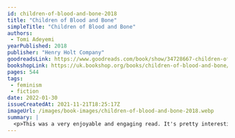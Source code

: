 ```yaml
---
id: children-of-blood-and-bone-2018
title: "Children of Blood and Bone"
simpleTitle: "Children of Blood and Bone"
authors: 
 - Tomi Adeyemi
yearPublished: 2018
publisher: "Henry Holt Company"
goodreadsLink: https://www.goodreads.com/book/show/34728667-children-of-blood-and-bone
bookshopLink: https://uk.bookshop.org/books/children-of-blood-and-bone/9781509871353
pages: 544
tags: 
 - feminism 
 - fiction
date: 2022-01-30
issueCreatedAt: 2021-11-21T18:25:17Z
imageUrl: /images/book-images/children-of-blood-and-bone-2018.webp
summary: | 
  <p>This was a very enjoyable and engaging read. It's pretty interesting, has some nice characters and nice story development; I think it's also nice to see these kinds of fantasy stories from a different perspective. That said, I've also read the second book in this series, and that one I didn't enjoy quite as much. I will still follow the series to the end, but that has coloured my review. In any case, I still had a great time with this one!</p>
---
```


